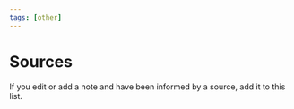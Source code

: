 ```yaml
---
tags: [other]
---
```


# Sources

If you edit or add a note and have been informed by a source, add it to this list.

